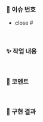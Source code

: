 <!-- PR 제목은 '[Feat] 작업 내용' 과 같은 형태로 작성해주세요.  -->

### 📑 이슈 번호

<!-- 이슈 번호를 작성해주세요 ex) #11 -->

- close #

<br>

### ✨️ 작업 내용

<!-- 작업 내용을 간략히 설명해주세요 -->

<br>

### 💙 코멘트

<!-- 코드 리뷰의 코멘트에 강조하고 싶은 정도를 표기하세요 (Pn 규칙) -->
<!-- P1: 꼭 반영해 주세요 -->
<!-- P2: 적극적으로 고려해 주세요 --> 
<!-- P3: 웬만하면 반영해 주세요 -->
<!-- P4: 반영해도 좋고 넘어가도 좋습니다 -->
<!-- P5: 그냥 사소한 의견입니다 -->

<br>

### 📸 구현 결과

<!-- 구현한 기능이 모두 결과물에 포함되도록 자유롭게 첨부해주세요 (스크린샷, gif, 동영상, 배포링크 등) -->

<!-- ⚠️⚠️⚠️⚠️⚠️⚠️ 잠깐 !!!! ⚠️⚠️⚠️⚠️⚠️ -->
<!-- PR 제목 컨벤션에 맞게 잘 작성했는지, assignee 및 reviewer 지정했는지 다시 한 번 체크하기 !! -->
